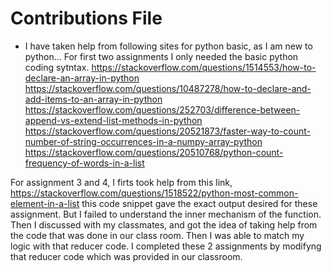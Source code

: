 # Contributions File
- I have taken help from following sites for python basic, as I am new to python...
For first two assignments I only needed the basic python coding sytntax. 
https://stackoverflow.com/questions/1514553/how-to-declare-an-array-in-python
https://stackoverflow.com/questions/10487278/how-to-declare-and-add-items-to-an-array-in-python
https://stackoverflow.com/questions/252703/difference-between-append-vs-extend-list-methods-in-python
https://stackoverflow.com/questions/20521873/faster-way-to-count-number-of-string-occurrences-in-a-numpy-array-python
https://stackoverflow.com/questions/20510768/python-count-frequency-of-words-in-a-list


For assignment 3 and 4, I firts took help from this link,
https://stackoverflow.com/questions/1518522/python-most-common-element-in-a-list
this code snippet gave the exact output desired for these assignment. But I failed to understand the inner mechanism of the function. 
Then I discussed with my classmates, and got the idea of taking help from the code that was done in our class room.
Then I was able to match my logic with that reducer code. I completed these 2 assignments by modifyng that reducer code which was provided in our classroom.
